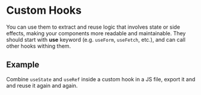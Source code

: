 # Custom Hooks

You can use them to extract and reuse logic that involves state or side effects, making your components more readable and maintainable. They should start with **use** keyword (e.g. `useForm`, `useFetch`, etc.), and can call other hooks withing them.

## Example

Combine `useState` and `useRef` inside a custom hook in a JS file, export it and and reuse it again and again.
